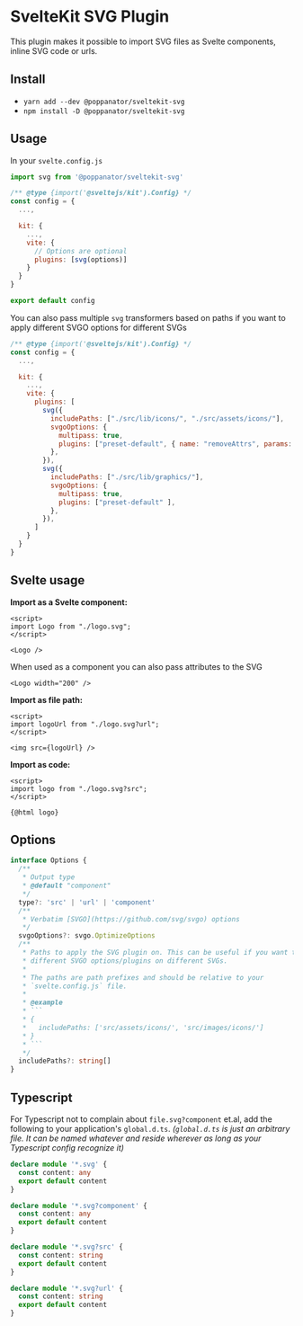 # SvelteKit SVG Plugin

This plugin makes it possible to import SVG files as Svelte
components, inline SVG code or urls.

## Install

- `yarn add --dev @poppanator/sveltekit-svg`
- `npm install -D @poppanator/sveltekit-svg`

## Usage

In your `svelte.config.js`

```js
import svg from '@poppanator/sveltekit-svg'

/** @type {import('@sveltejs/kit').Config} */
const config = {
  ...,

  kit: {
    ...,
    vite: {
      // Options are optional
      plugins: [svg(options)]
    }
  }
}

export default config
```

You can also pass multiple `svg` transformers based on paths if you want to
apply different SVGO options for different SVGs

```js
/** @type {import('@sveltejs/kit').Config} */
const config = {
  ...,

  kit: {
    ...,
    vite: {
      plugins: [
        svg({
          includePaths: ["./src/lib/icons/", "./src/assets/icons/"],
          svgoOptions: {
            multipass: true,
            plugins: ["preset-default", { name: "removeAttrs", params: { attrs: "(fill|stroke)" }}],
          },
        }),
        svg({
          includePaths: ["./src/lib/graphics/"],
          svgoOptions: {
            multipass: true,
            plugins: ["preset-default" ],
          },
        }),
      ]
    }
  }
}
```

## Svelte usage

**Import as a Svelte component:**

```svelte
<script>
import Logo from "./logo.svg";
</script>

<Logo />
```

When used as a component you can also pass attributes to the SVG

```svelte
<Logo width="200" />
```

**Import as file path:**

```svelte
<script>
import logoUrl from "./logo.svg?url";
</script>

<img src={logoUrl} />
```

**Import as code:**

```svelte
<script>
import logo from "./logo.svg?src";
</script>

{@html logo}
```

## Options

````ts
interface Options {
  /**
   * Output type
   * @default "component"
   */
  type?: 'src' | 'url' | 'component'
  /**
   * Verbatim [SVGO](https://github.com/svg/svgo) options
   */
  svgoOptions?: svgo.OptimizeOptions
  /**
   * Paths to apply the SVG plugin on. This can be useful if you want to apply
   * different SVGO options/plugins on different SVGs.
   *
   * The paths are path prefixes and should be relative to your
   * `svelte.config.js` file.
   *
   * @example
   * ```
   * {
   *   includePaths: ['src/assets/icons/', 'src/images/icons/']
   * }
   * ```
   */
  includePaths?: string[]
}
````

## Typescript

For Typescript not to complain about `file.svg?component` et.al, add the
following to your application's `global.d.ts`. _(`global.d.ts` is just an
arbitrary file. It can be named whatever and reside wherever as long as
your Typescript config recognize it)_

```ts
declare module '*.svg' {
  const content: any
  export default content
}

declare module '*.svg?component' {
  const content: any
  export default content
}

declare module '*.svg?src' {
  const content: string
  export default content
}

declare module '*.svg?url' {
  const content: string
  export default content
}
```
